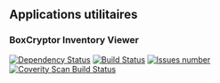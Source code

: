 ## Applications utilitaires

### BoxCryptor Inventory Viewer
[![Dependency Status](https://www.versioneye.com/user/projects/566f2fa5107997002d000011/badge.svg?style=flat)](https://www.versioneye.com/user/projects/566f2fa5107997002d000011)
<a href='https://travis-ci.org/vzwingma/utilitaires'><img src='https://api.travis-ci.org/vzwingma/utilitaires.svg?branch=master' alt='Build Status' /></a>
<a href='https://github.com/vzwingma/utilitaires/issues'><img src='http://githubbadges.herokuapp.com/vzwingma/utilitaires/issues?style=square' alt='Issues number' /></a>
<a href="https://scan.coverity.com/projects/vzwingma-utilitaires"><img alt="Coverity Scan Build Status" src="https://img.shields.io/coverity/scan/11280.svg"/></a>